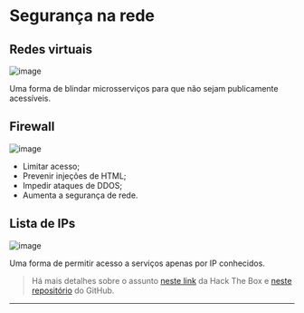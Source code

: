 # Segurança na rede

## Redes virtuais

![image](https://github.com/AndreCoutinhom/microservices_study/assets/91290799/eafde5b3-7ed7-42f8-81c9-15627443aec0)

Uma forma de blindar microsserviços para que não sejam publicamente acessíveis.

## Firewall

![image](https://github.com/AndreCoutinhom/microservices_study/assets/91290799/12c35b2a-5347-4697-8e1d-1c15872a1b45)

* Limitar acesso;
* Prevenir injeções de HTML;
* Impedir ataques de DDOS;
* Aumenta a segurança de rede.

## Lista de IPs

![image](https://github.com/AndreCoutinhom/microservices_study/assets/91290799/171c3b26-9445-4ee0-8ca0-6bf992d0c2d0)

Uma forma de permitir acesso a serviços apenas por IP conhecidos.

> Há mais detalhes sobre o assunto [neste link](https://academy.hackthebox.com/module/details/34) da Hack The Box e [neste repositório](https://github.com/AndreCoutinhom/networking_intro) do GitHub.

---
